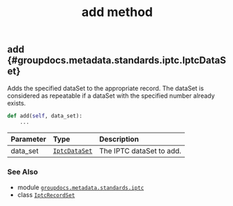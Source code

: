 ﻿---
title: add method
second_title: GroupDocs.Metadata for Python via .NET API References
description: 
type: docs
url: /python-net/groupdocs.metadata.standards.iptc/iptcrecordset/add/
is_root: false
weight: 20
---

## add {#groupdocs.metadata.standards.iptc.IptcDataSet}

Adds the specified dataSet to the appropriate record. 
The dataSet is considered as repeatable if a dataSet with the specified number already exists.



```python
def add(self, data_set):
    ...
```


| Parameter | Type | Description |
| :- | :- | :- |
| data_set | [`IptcDataSet`](/metadata/python-net/groupdocs.metadata.standards.iptc/iptcdataset) | The IPTC dataSet to add. |



### See Also
* module [`groupdocs.metadata.standards.iptc`](../../)
* class [`IptcRecordSet`](/metadata/python-net/groupdocs.metadata.standards.iptc/iptcrecordset)
